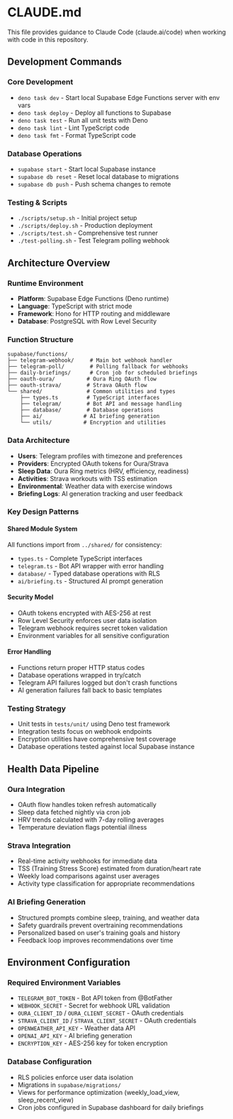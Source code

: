 # CLAUDE.md

This file provides guidance to Claude Code (claude.ai/code) when working with code in this repository.

## Development Commands

### Core Development
- `deno task dev` - Start local Supabase Edge Functions server with env vars
- `deno task deploy` - Deploy all functions to Supabase
- `deno task test` - Run all unit tests with Deno
- `deno task lint` - Lint TypeScript code 
- `deno task fmt` - Format TypeScript code

### Database Operations  
- `supabase start` - Start local Supabase instance
- `supabase db reset` - Reset local database to migrations
- `supabase db push` - Push schema changes to remote

### Testing & Scripts
- `./scripts/setup.sh` - Initial project setup
- `./scripts/deploy.sh` - Production deployment
- `./scripts/test.sh` - Comprehensive test runner
- `./test-polling.sh` - Test Telegram polling webhook

## Architecture Overview

### Runtime Environment
- **Platform**: Supabase Edge Functions (Deno runtime)
- **Language**: TypeScript with strict mode
- **Framework**: Hono for HTTP routing and middleware
- **Database**: PostgreSQL with Row Level Security

### Function Structure
```
supabase/functions/
├── telegram-webhook/     # Main bot webhook handler
├── telegram-poll/        # Polling fallback for webhooks  
├── daily-briefings/      # Cron job for scheduled briefings
├── oauth-oura/          # Oura Ring OAuth flow
├── oauth-strava/        # Strava OAuth flow
└── shared/              # Common utilities and types
    ├── types.ts         # TypeScript interfaces
    ├── telegram/        # Bot API and message handling
    ├── database/        # Database operations
    ├── ai/             # AI briefing generation
    └── utils/          # Encryption and utilities
```

### Data Architecture
- **Users**: Telegram profiles with timezone and preferences
- **Providers**: Encrypted OAuth tokens for Oura/Strava
- **Sleep Data**: Oura Ring metrics (HRV, efficiency, readiness)
- **Activities**: Strava workouts with TSS estimation
- **Environmental**: Weather data with exercise windows
- **Briefing Logs**: AI generation tracking and user feedback

### Key Design Patterns

#### Shared Module System
All functions import from `../shared/` for consistency:
- `types.ts` - Complete TypeScript interfaces
- `telegram.ts` - Bot API wrapper with error handling
- `database/` - Typed database operations with RLS
- `ai/briefing.ts` - Structured AI prompt generation

#### Security Model
- OAuth tokens encrypted with AES-256 at rest
- Row Level Security enforces user data isolation
- Telegram webhook requires secret token validation
- Environment variables for all sensitive configuration

#### Error Handling
- Functions return proper HTTP status codes
- Database operations wrapped in try/catch
- Telegram API failures logged but don't crash functions
- AI generation failures fall back to basic templates

### Testing Strategy
- Unit tests in `tests/unit/` using Deno test framework
- Integration tests focus on webhook endpoints
- Encryption utilities have comprehensive test coverage
- Database operations tested against local Supabase instance

## Health Data Pipeline

### Oura Integration
- OAuth flow handles token refresh automatically
- Sleep data fetched nightly via cron job
- HRV trends calculated with 7-day rolling averages
- Temperature deviation flags potential illness

### Strava Integration  
- Real-time activity webhooks for immediate data
- TSS (Training Stress Score) estimated from duration/heart rate
- Weekly load comparisons against user averages
- Activity type classification for appropriate recommendations

### AI Briefing Generation
- Structured prompts combine sleep, training, and weather data
- Safety guardrails prevent overtraining recommendations
- Personalized based on user's training goals and history
- Feedback loop improves recommendations over time

## Environment Configuration

### Required Environment Variables
- `TELEGRAM_BOT_TOKEN` - Bot API token from @BotFather
- `WEBHOOK_SECRET` - Secret for webhook URL validation
- `OURA_CLIENT_ID` / `OURA_CLIENT_SECRET` - OAuth credentials
- `STRAVA_CLIENT_ID` / `STRAVA_CLIENT_SECRET` - OAuth credentials  
- `OPENWEATHER_API_KEY` - Weather data API
- `OPENAI_API_KEY` - AI briefing generation
- `ENCRYPTION_KEY` - AES-256 key for token encryption

### Database Configuration
- RLS policies enforce user data isolation
- Migrations in `supabase/migrations/` 
- Views for performance optimization (weekly_load_view, sleep_recent_view)
- Cron jobs configured in Supabase dashboard for daily briefings